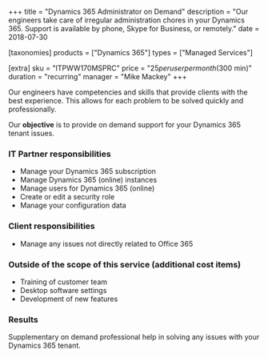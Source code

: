 +++
title = "Dynamics 365 Administrator on Demand"
description = "Our engineers take care of irregular administration chores in your Dynamics 365. Support is available by phone, Skype for Business, or remotely."
date = 2018-07-30

[taxonomies]
products = ["Dynamics 365"]
types = ["Managed Services"]

[extra]
sku = "ITPWW170MSPRC"
price = "$25 per user per month ($300 min)"
duration = "recurring"
manager = "Mike Mackey"
+++

Our engineers have competencies and skills that provide clients with the
best experience. This allows for each problem to be solved quickly and
professionally.

Our **objective** is to provide on demand support for your Dynamics 365
tenant issues.

### IT Partner responsibilities

-   Manage your Dynamics 365 subscription
-   Manage Dynamics 365 (online) instances
-   Manage users for Dynamics 365 (online)
-   Create or edit a security role
-   Manage your configuration data

### Client responsibilities

-   Manage any issues not directly related to Office 365

### Outside of the scope of this service (additional cost items)

-   Training of customer team
-   Desktop software settings
-   Development of new features

### Results

Supplementary on demand professional help in solving any issues with
your Dynamics 365 tenant.
